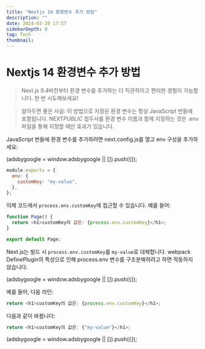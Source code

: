```yaml
---
title: "Nextjs 14 환경변수 추가 방법"
description: ""
date: 2024-03-20 17:57
sidebarDepth: 0
tag: Tech
thumbnail:
---
```


# Nextjs 14 환경변수 추가 방법

> Next.js 9.4버전부터
> 환경 변수를 추가하는 더 직관적이고 편리한 경험이 가능합니다. 한 번 시도해보세요!

> 알아두면 좋은 사실: 이 방법으로 지정된 환경 변수는 항상 JavaScript 번들에 포함됩니다. NEXT*PUBLIC* 접두사를 환경 변수 이름과 함께 지정하는 것은 .env 파일을 통해 지정할 때만 효과가 있습니다.

JavaScript 번들에 환경 변수를 추가하려면 next.config.js를 열고 env 구성을 추가하세요:

<!-- ui-log 수평형 -->

<ins class="adsbygoogle"
      style="display:block"
      data-ad-client="ca-pub-4877378276818686"
      data-ad-slot="9743150776"
      data-ad-format="auto"
      data-full-width-responsive="true"></ins>
<component is="script">
(adsbygoogle = window.adsbygoogle || []).push({});
</component>

```js
module.exports = {
  env: {
    customKey: "my-value",
  },
};
```

이제 코드에서 `process.env.customKey`에 접근할 수 있습니다. 예를 들어:

```js
function Page() {
  return <h1>customKey의 값은: {process.env.customKey}</h1>;
}

export default Page;
```

Next.js는 빌드 시 `process.env.customKey`를 `my-value`로 대체합니다. webpack DefinePlugin의 특성으로 인해 process.env 변수를 구조분해하려고 하면 작동하지 않습니다.

<!-- ui-log 수평형 -->

<ins class="adsbygoogle"
      style="display:block"
      data-ad-client="ca-pub-4877378276818686"
      data-ad-slot="9743150776"
      data-ad-format="auto"
      data-full-width-responsive="true"></ins>
<component is="script">
(adsbygoogle = window.adsbygoogle || []).push({});
</component>

예를 들어, 다음 라인:

```js
return <h1>customKey의 값은: {process.env.customKey}</h1>;
```

다음과 같이 바뀝니다:

```js
return <h1>customKey의 값은: {"my-value"}</h1>;
```

<!-- ui-log 수평형 -->

<ins class="adsbygoogle"
      style="display:block"
      data-ad-client="ca-pub-4877378276818686"
      data-ad-slot="9743150776"
      data-ad-format="auto"
      data-full-width-responsive="true"></ins>
<component is="script">
(adsbygoogle = window.adsbygoogle || []).push({});
</component>
